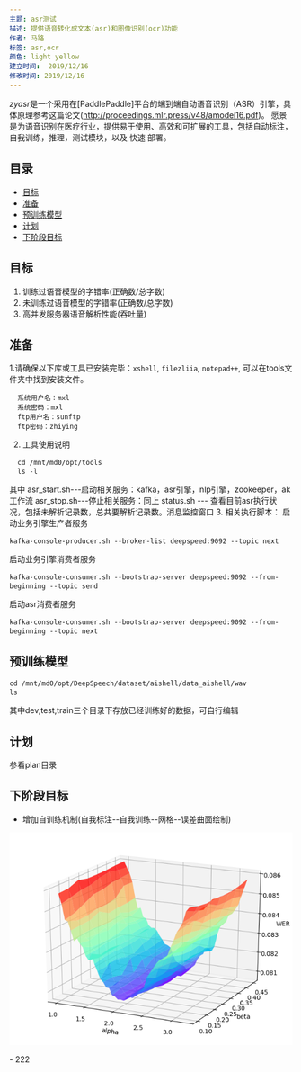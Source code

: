 ```yaml
---
主题: asr测试
描述: 提供语音转化成文本(asr)和图像识别(ocr)功能
作者: 马路
标签: asr,ocr
颜色: light yellow
建立时间:  2019/12/16
修改时间: 2019/12/16
---
```

*zyasr*是一个采用在[PaddlePaddle]平台的端到端自动语音识别（ASR）引擎，具体原理参考这篇论文(http://proceedings.mlr.press/v48/amodei16.pdf)。
愿景是为语音识别在医疗行业，提供易于使用、高效和可扩展的工具，包括自动标注，自我训练，推理，测试模块，以及 快速 部署。

## 目录
- [目标](#目标)
- [准备](#准备)
- [预训练模型](#预训练模型)
- [计划](#计划)
- [下阶段目标](#下阶段目标)


## 目标
1. 训练过语音模型的字错率(正确数/总字数)
2. 未训练过语音模型的字错率(正确数/总字数)
3. 高并发服务器语音解析性能(吞吐量)

## 准备
1.请确保以下库或工具已安装完毕：`xshell`, `filezliia`, `notepad++`,  可以在tools文件夹中找到安装文件。
```server地址：192.168.0.60
  系统用户名：mxl
  系统密码：mxl
  ftp用户名：sunftp
  ftp密码：zhiying
 ```
2. 工具使用说明
```
  cd /mnt/md0/opt/tools
  ls -l
```
其中
asr_start.sh---启动相关服务：kafka，asr引擎，nlp引擎，zookeeper，ak工作流
asr_stop.sh---停止相关服务：同上
status.sh   --- 查看目前asr执行状况，包括未解析记录数，总共要解析记录数。消息监控窗口
3. 相关执行脚本：
启动业务引擎生产者服务
```
kafka-console-producer.sh --broker-list deepspeed:9092 --topic next
```
启动业务引擎消费者服务
```
kafka-console-consumer.sh --bootstrap-server deepspeed:9092 --from-beginning --topic send
```
启动asr消费者服务
````
kafka-console-consumer.sh --bootstrap-server deepspeed:9092 --from-beginning --topic next
````

## 预训练模型
```
cd /mnt/md0/opt/DeepSpeech/dataset/aishell/data_aishell/wav
ls
```
其中dev,test,train三个目录下存放已经训练好的数据，可自行编辑
## 计划
参看plan目录

## 下阶段目标
- 增加自训练机制(自我标注--自我训练--网格--误差曲面绘制)
<p align="center">
<img src="docs/images/tuning_error_surface.png" width=550>
<br/>
</p>
- 222


